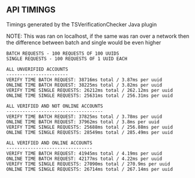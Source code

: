 API TIMINGS
-----------

Timings generated by the TSVerificationChecker Java plugin

NOTE: This was ran on localhost, if the same was ran over a network then the difference between batch and single would be even higher

    BATCH REQUESTS - 100 REQUESTS OF 100 UUIDS
    SINGLE REQUESTS - 100 REQUESTS OF 1 UUID EACH
    
    ALL UNVERIFIED ACCOUNTS
    -----------------------
    VERIFY TIME BATCH REQUEST: 38716ms total / 3.87ms per uuid
    ONLINE TIME BATCH REQUEST: 38225ms total / 3.82ms per uuid
    VERIFY TIME SINGLE REQUESTS: 26212ms total / 262.12ms per uuid
    ONLINE TIME SINGLE REQUESTS: 25631ms total / 256.31ms per uuid
    
    ALL VERIFIED AND NOT ONLINE ACCOUNTS
    ------------------------------------
    VERIFY TIME BATCH REQUEST: 37825ms total / 3.78ms per uuid
    ONLINE TIME BATCH REQUEST: 37962ms total / 3.8ms per uuid
    VERIFY TIME SINGLE REQUESTS: 25688ms total / 256.88ms per uuid
    ONLINE TIME SINGLE REQUESTS: 28549ms total / 285.49ms per uuid
    
    ALL VERIFIED AND ONLINE ACCOUNTS
    --------------------------------
    VERIFY TIME BATCH REQUEST: 41945ms total / 4.19ms per uuid
    ONLINE TIME BATCH REQUEST: 42177ms total / 4.22ms per uuid
    VERIFY TIME SINGLE REQUESTS: 27090ms total / 270.9ms per uuid
    ONLINE TIME SINGLE REQUESTS: 26714ms total / 267.14ms per uuid
